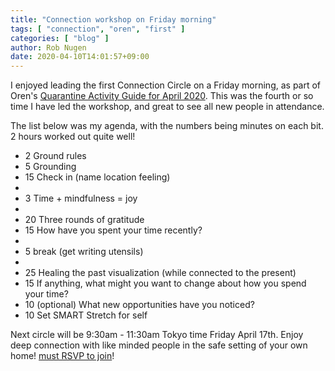 ```yaml
---
title: "Connection workshop on Friday morning"
tags: [ "connection", "oren", "first" ]
categories: [ "blog" ]
author: Rob Nugen
date: 2020-04-10T14:01:57+09:00
---
```


I enjoyed leading the first Connection Circle on a Friday morning, as
part of Oren's
[Quarantine Activity Guide for April 2020](https://mysideline.co/qag/2020-04/).
This was the fourth or so time I have led the workshop, and great to
see all new people in attendance.

The list below was my agenda, with the numbers being minutes on each
bit.  2 hours worked out quite well!

* 2	Ground rules
* 5	Grounding
* 15	Check in (name location feeling)
* 	
* 3	Time + mindfulness = joy
* 	
* 20	Three rounds of gratitude
* 15	How have you spent your time recently?
* 	
* 5	break (get writing utensils)
* 	
* 25	Healing the past visualization (while connected to the present)
* 15	If anything, what might you want to change about how you spend your time?
* 10	(optional) What new opportunities have you noticed?
* 10	Set SMART Stretch for self

Next circle will be 9:30am - 11:30am Tokyo time Friday April 17th.
Enjoy deep connection with like minded people in the safe setting of
your own home!  [must RSVP to join](https://us02web.zoom.us/meeting/register/tJ0vd-ivrjsuFBPC88GR2Te9ythO_bGy6g)!
